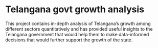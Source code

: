 # Telangana govt growth analysis
  This project contains in-depth analysis of Telangana’s growth among different sectors quantitatively and has  provided useful insights to the Telangana government that would 
  help them to make data-informed decisions that would further support the growth of the state.
